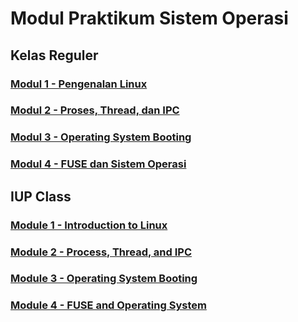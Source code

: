 # Modul Praktikum Sistem Operasi

## Kelas Reguler

### [Modul 1 - Pengenalan Linux](/Modul1/README-ID.md)

### [Modul 2 - Proses, Thread, dan IPC](/Modul2/README-ID.md)

### [Modul 3 - Operating System Booting](/Modul3/README-ID.md)

### [Modul 4 - FUSE dan Sistem Operasi](/Modul4/README-ID.md)

## IUP Class

### [Module 1 - Introduction to Linux](/Modul1/README-EN.md)

### [Module 2 - Process, Thread, and IPC](/Modul2/README-EN.md)

### [Module 3 - Operating System Booting](/Modul3/README-EN.md)

### [Module 4 - FUSE and Operating System](/Modul4/README-EN.md)
